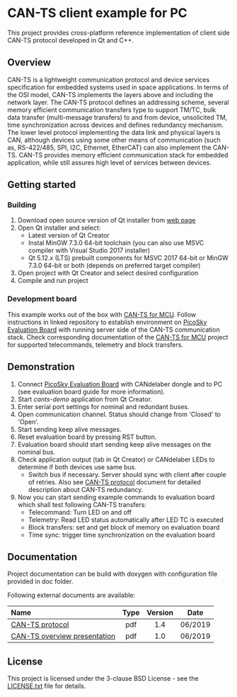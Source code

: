
# CAN-TS client example for PC

This project provides cross-platform reference implementation of client side CAN-TS protocol developed in Qt and C++.

## Overview

CAN-TS is a lightweight communication protocol and device services specification for embedded systems used in space applications. 
In terms of the OSI model, CAN-TS implements the layers above and including the network layer. 
The CAN-TS protocol defines an addressing scheme, several memory efficient communication transfers type 
to support TM/TC, bulk data transfer (multi-message transfers) to and from device, unsolicited TM, time synchronization 
across devices and defines redundancy mechanism. The lower level protocol implementing the data link and physical layers is CAN, 
although devices using some other means of communication (such as, RS-422/485, SPI, I2C, Ethernet, EtherCAT) 
can also implement the CAN-TS. CAN-TS provides memory efficient communication stack for embedded application, 
while still assures high level of services between devices.

## Getting started

### Building

1. Download open source version of Qt installer from [web page](https://www.qt.io/download)
1. Open Qt installer and select:    
    - Latest version of Qt Creator
    - Instal MinGW 7.3.0 64-bit toolchain (you can also use MSVC compiler with Visual Studio 2017 installer)
    - Qt 5.12.x (LTS) prebuilt components for MSVC 2017 64-bit or MinGW 7.3.0 64-bit or both (depends on preferred target compiler)
1. Open project with Qt Creator and select desired configuration
1. Compile and run project

### Development board

This example works out of the box with [CAN-TS for MCU](https://github.com/skylabs-si/CANTS-MCU/).
Follow instructions in linked repository to establish environment on [PicoSky Evaluation Board](https://www.skylabs.si/portfolio-item/picosky-evaluation-board-sky-9213) with running server side of the CAN-TS communication stack. Check corresponding documentation of the [CAN-TS for MCU](https://github.com/skylabs-si/CANTS-MCU/) project for supported telecommands, telemetry and block transfers.

## Demonstration

1. Connect [PicoSky Evaluation Board](https://www.skylabs.si/portfolio-item/picosky-evaluation-board-sky-9213) with CANdelaber dongle and to PC (see evaluation board guide for more information). 
1. Start _cants-demo_ application from Qt Creator.
1. Enter serial port settings for nominal and redundant buses.
1. Open communication channel. Status should change from 'Closed' to 'Open'.
1. Start sending keep alive messages.
1. Reset evaluation board by pressing RST button.
1. Evaluation board should start sending keep alive messages on the nominal bus.
1. Check application output (tab in Qt Creator) or CANdelaber LEDs to determine if both devices use same bus.
   - Switch bus if necessary. Server should sync with client after couple of retries. Also see [CAN-TS protocol](https://support.skylabs.si/public/CAN-TS_protocol_v1.4.pdf) document for detailed description about CAN-TS redundancy.  
1. Now you can start sending example commands to evaluation board which shall test following CAN-TS transfers:
    - Telecommand: Turn LED on and off
    - Telemetry: Read LED status automatically after LED TC is executed
    - Block transfers: set and get block of memory on evaluation board
    - Time sync: trigger time synchronization on the evaluation board 

## Documentation

Project documentation can be build with doxygen with configuration file provided in doc folder.

Following external documents are available:

| Name| Type | Version | Date |
| :--- | :---: | :---: | :---: |
| [CAN-TS protocol](https://support.skylabs.si/public/CAN-TS_protocol_v1.4.pdf) | pdf | 1.4 | 06/2019 |
| [CAN-TS overview presentation](https://support.skylabs.si/public/CAN-TS_protocol_presentation_v1.0.pdf) | pdf | 1.0 | 06/2019 |

## License

This project is licensed under the 3-clause BSD License - see the [LICENSE.txt](LICENSE.txt) file for details.
